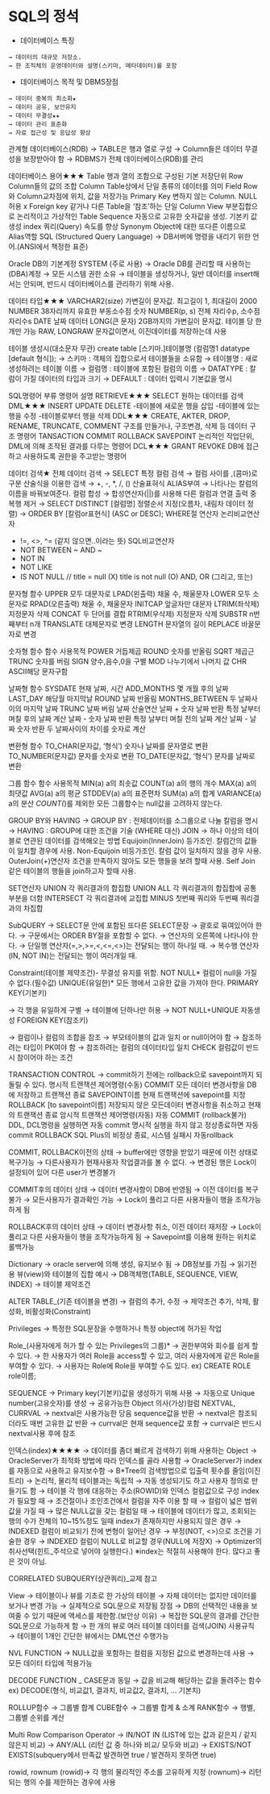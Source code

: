 # SQL의 정석

* 데이터베이스 특징
```
→ 데이터의 대규모 저장소.
→ 한 조직체의 운영데이터와 설명(스키마, 메타데이터)를 포함
```
* 데이터베이스 목적 및 DBMS장점
```
→ 데이터 중복의 최소화★
→ 데이터 공유, 보안유지
→ 데이터 무결성★★
→ 데이터 관리 표준화
→ 자료 접근성 및 응답성 향상
```

관계형 데이터베이스(RDB)
→ TABLE은 행과 열로 구성
→ Column들은 데이터 무결성을 보장받아야 함
→ RDBMS가 전체 데이터베이스(RDB)를 관리

데이터베이스 용어★★★
Table
행과 열의 조합으로 구성된 기본 저장단위
Row
Column들의 값의 조합
Column
Table상에서 단일 종류의 데이터를 의미
Field
Row와 Column교차점에 위치, 값을 저장가능
Primary Key
변하지 않는 Column. NULL허용 x
Foreign key
같거나 다른 Table을 ‘참조’하는 단일 Column
View
부분집합으로 논리적이고 가상적인 Table
Sequence
자동으로 고유한 숫자값을 생성. 기본키 값 생성
index
쿼리(Query) 속도를 향상
Synonym
Object에 대한 또다른 이름으로 Alias역할
SQL (Structured Query Language)
→ DB서버에 명령을 내리기 위한 언어.(ANSI에서 책정한 표준)

Oracle DB의 기본계정
SYSTEM (주로 사용)
→ Oracle DB를 관리할 때 사용하는 (DBA)계정
→ 모든 시스템 권한 소유
→ 테이블을 생성하거나, 일반 데이터를 insert해서는 안되며, 반드시 데이터베이스를 관리하기 위해 사용.

데이터 타입★★★
VARCHAR2(size)
가변길이 문자값. 최고길이 1, 최대길이 2000
NUMBER
38자리까지 유효한 부동소수점 숫자
NUMBER(p, s)
전체 자리수p, 소수점 자리수s
DATE
날짜 데이터
LONG(큰 문자)
2GB까지의 가변길이 문자값. 테이블 당 한개만 가능
RAW, LONGRAW
문자값이면서, 이진데이터를 저장하는데 사용

테이블 생성시(대소문자 무관)
create table [스키마.]테이블명 (컬럼명1 datatype [default 형식]);
→ 스키마 : 객체의 집합으로서 테이블들을 소유함
→ 테이블명 : 새로 생성하려는 테이블 이름
→ 컬럼명 : 테이블에 포함된 컬럼의 이름
→ DATATYPE : 칼럼이 가질 데이터의 타입과 크기
→ DEFAULT : 데이터 입력시 기본값을 명시

SQL명령어
부류
명령어
설명
RETRIEVE★★★
SELECT
원하는 데이터를 검색
DML★★★
INSERT
UPDATE
DELETE
-테이블에 새로운 행을 삽입
-테이블에 있는 행을 수정
-테이블로부터 행을 삭제
DDL★★★
CREATE, AKTER,
DROP, RENAME,
TRUNCATE, COMMENT
구조를 만들거나, 구조변경, 삭제 등 데이터 구조 명령어
TANSACTION
COMMIT
ROLLBACK
SAVEPOINT
논리적인 작업단위, DML에 의해 조작된 결과를 다루는 명령어
DCL★★★
GRANT
REVOKE
DB에 접근하고 사용하도록 권한을 주고받는 명령어

데이터 검색★
전체 데이터 검색
→ SELECT 
특정 컬럼 검색
→ 컬럼 사이를 ,(콤마)로 구분
산술식을 이용한 검색
→ +, -, *, /, () 산술표혀식
ALIAS부여
→ 나타나는 칼럼의 이름을 바꿔보여준다.
컬럼 합성
→ 합성연산자(||)를 사용해 다른 컬럼과 연결 출력
중복행 제거
→ SELECT DISTINCT [컬럼명]
정렬순서 지정(오름차, 내림차 데이터 정렬)
→ ORDER BY [칼럼or표현식] (ASC or DESC);
WHERE절 연산자
논리비교연산자
-  !=, <>, ^= (같지 않으면..이라는 뜻)
SQL비교연산자
- NOT BETWEEN ~ AND ~
- NOT IN
- NOT LIKE
- IS NOT NULL
// title = null (X)   title is not null (O)
AND, OR (그리고, 또는)

문자형 함수
UPPER
모두 대문자로
LPAD(왼출력)
채울 수, 채울문자
LOWER
모두 소문자로
RPAD(오른출력)
채울 수, 채울문자
INITCAP
앞글자만 대문자
LTRIM(좌삭제)
지정문자 삭제
CONCAT
두 단어를 결합
RTRIM(우삭제)
지정문자 삭제
SUBSTR
n번째부터 n개
TRANSLATE
대체문자로 변경
LENGTH
문자열의 길이
REPLACE
바꿀문자로 변경

숫자형 함수
함수
사용목적
POWER
거듭제곱
ROUND
숫자를 반올림
SQRT
제곱근
TRUNC
숫자를 버림
SIGN
양수,음수,0을 구별
MOD
나누기에서 나머지 값
CHR
ASCII해당 문자구함

날짜형 함수
SYSDATE
현재 날짜, 시간
ADD_MONTHS
몇 개월 후의 날짜
LAST_DAY
해당월 마지막날
ROUND
날짜 반올림
MONTHS_BETWEEN
두 날짜사이의 마지막 날짜
TRUNC
날짜 버림
날짜 산술연산
날짜 + 숫자
날짜 반환
특정 날부터 며칠 후의 날짜 계산
날짜 - 숫자
날짜 반환
특정 날부터 며칠 전의 날짜 계산
날짜 - 날짜
숫자 반환
두 날짜사이의 차이를 숫자로 계산

변환형 함수
TO_CHAR(문자값, ‘형식’)
숫자나 날짜를 문자열로 변환
TO_NUMBER(문자값)
문자를 숫자로 변환
TO_DATE(문자값, ‘형식’)
문자를 날짜로 변환

그룹 함수
함수
사용목적
MIN(a)
a의 최솟값
COUNT(a)
a의 행의 개수
MAX(a)
a의 최댓값
AVG(a)
a의 평균
STDDEV(a)
a의 표준편차
SUM(a)
a의 합계
VARIANCE(a)
a의 분산
*COUNT(*)를 제외한 모든 그룹함수는 null값을 고려하지 않는다.

GROUP BY와 HAVING
→ GROUP BY : 전체데이터를 소그룹으로 나눌 칼럼을 명시
→ HAVING : GROUP에 대한 조건을 기술 (WHERE 대신)
JOIN
→ 하나 이상의 테이블로 연관된 데이터를 검색해오는 방법
Equijoin(InnerJoin)
등가조인. 칼럼간의 값들이 일치할 경우에 사용.
Non-Equijoin
비등가조인. 칼럼 값이 일치하지 않을 경우 사용.
OuterJoin(+)연산자
조건을 만족하지 않아도 모든 행들을 보려 할때 사용.
Self Join
같은 테이블의 행들을 join하고자 할때 사용.

SET연산자
UNION
각 쿼리결과의 합집합
UNION ALL
각 쿼리결과의 합집합에 공통부분을 더함
INTERSECT
각 쿼리결과에 교집합
MINUS
첫번째 쿼리와 두번째 쿼리결과의 차집합

SubQUERY
→ SELECT문 안에 포함된 또다른 SELECT문장
→ 괄호로 묶여있어야 한다.
→ 구문에서는 ORDER BY절을 포함할 수 없다.
→ 연산자의 오른쪽에 나타나야 한다.
→ 단일행 연산자(=,>,>=,<,<=,<>)는 전달되는 행이 하나일 때.
→ 복수행 연산자(IN, NOT IN)는 전달되는 행이 여러개일 때.

Constraint(테이블 제약조건)- 무결성 유지를 위함.
NOT NULL*
컬럼이 null을 가질 수 없다.(필수값)
UNIQUE(유일한)*
모든 행에서 고유한 값을 가져야 한다.
PRIMARY KEY(기본키)

→ 각 행을 유일하게 구별
→ 테이블에 단하나만 허용
→ NOT NULL+UNIQUE 자동생성
FOREIGN KEY(참조키)

→ 컬럼이나 컬럼의 조합을 참조
→ 부모테이블의 값과 일치 or null이어야 함
→ 참조하려는 타입이 PK여야 함
→ 참조하려는 컬럼의 데이터타입 일치
CHECK
컬럼값이 반드시 참이어야 하는 조건

TRANSACTION CONTROL
→ commit하기 전에는 rollback으로 savepoint까지 되돌릴 수 있다.
명시적 트랜잭션 제어명령(수동)
COMMIT
모든 데이터 변경사항을 DB에 저장하고 트랜잭션 종료
SAVEPOINT이름
현재 트랜잭션에 savepoint를 지정
ROLLBACK
[to savepoint이름]
저장되지 않은 모든데이터 변경사항을 취소하고 현재의 트랜잭션 종료
암시적 트랜잭션 제어명령(자동)
자동 COMMIT
(rollback불가)
DDL, DCL명령을 실행하면 자동 commit
명시적 실행을 하지 않고 정상종료하면 자동 commit
ROLLBACK
SQL 
Plus의 비정상 종료, 시스템 실패시 자동rollback

COMMIT, ROLLBACK이전의 상태
→ buffer에만 영향을 받았기 때문에 이전 상태로 복구가능
→ 다른사용자가 현재사용자 작업결과를 볼 수 없다.
→ 변경된 행은 Lock이 설정되어 있어 다른 user가 변경불가


COMMIT후의 데이터 상태
→ 데이터 변경사항이 DB에 반영됨
→ 이전 데이터를 복구 불가
→ 모든사용자가 결과확인 가능
→ Lock이 풀리고 다른 사용자들이 행을 조작가능하게 됨

ROLLBACK후의 데이터 상태
→ 데이터 변경사항 취소, 이전 데이터 재저장
	→ Lock이 풀리고 다른 사용자들이 행을 조작가능하게 됨
	→ Savepoint를 이용해 원하는 위치로 롤백가능

Dictionary
→ oracle server에 의해 생성, 유지보수 됨
→ DB정보를 가짐
→ 읽기전용 뷰(view)와 테이블의 집합
예시
→ DB객체명(TABLE, SEQUENCE, VIEW, INDEX)
→ 테이블 제약조건


ALTER TABLE_(기존 테이블을 변경)
→ 컬럼의 추가, 수정
→ 제약조건 추가, 삭제, 활성화, 비활성화(Constraint)


Privileges
→ 특정한 SQL문장을 수행하거나 특정 object에 허가된 작업

Role_(사용자에게 허가 할 수 있는 Privileges의 그룹)*
→ 권한부여와 회수를 쉽게 할 수 있다.
→ 한 사용자가 여러 Role을 access할 수 있고, 여러 사용자에게 같은 Role을 부여할 수 있다.
→ 사용자는 Role에 Role을 부여할 수도 있다.
ex) CREATE ROLE role이름;

SEQUENCE
→ Primary key(기본키)값을 생성하기 위해 사용
→ 자동으로 Unique number(고유숫자)를 생성
→ 공유가능한 Object
의사(가상)컬럼 NEXTVAL, CURRVAL
→ nextval은 사용가능한 당음 sequence값을 반환
→ nextval은 참조되더라도 매번 고유한 값 반환
→ currval은 현재 sequence값 포함
→ currval은 반드시 nextval사용 후에 참조

인덱스(index)★★★★
→ 데이터를 좀더 빠르게 검색하기 위해 사용하는 Object
→ OracleServer가 최적화 방법에 따라 인덱스를 골라 사용함
→ OracleServer가 index를 자동으로 사용하고 유지보수함
→ B*Tree의 검색방법으로 입출력 횟수를 줄임(이진트리)
→ 논리적, 물리적 테이블과는 독립적
→ 자동 생성되기도 하고 사용자 정의로 만들기도 함
→ 테이블 각 행에 대응하는 주소(ROWID)와 인덱스 컬럼값으로 구성
index가 필요할 때
→ 조건절이나 조인조건에서 컬럼을 자주 이용 할 때
→ 컬럼이 넓은 범위 값을 가질 때
→ 많은 NULL값을 갖는 컬럼일 때
→ 테이블에 데이터가 많고, 조회되는 행의 수가 전체의 10~15%정도 일때
index가 존재하지만 사용되지 않은 경우
→ INDEXED 컬럼이 비교되기 전에 변형이 일어난 경우
→ 부정(NOT, <>)으로 조건을 기술한 경우
→ INDEXED 컬럼이 NULL로 비교할 경우(NULL에 저장X)
→ Optimizer의 취사선택(힌트_주석으로 넣어야 실행한다.)
	※index는 적절히 사용해야 한다. 많다고 좋은 것이 아님.

CORRELATED SUBQUERY(상관쿼리)_교제 참고

View
→ 테이블이나 뷰를 기초로 한 가상의 테이블
→ 자체 데이터는 없지만 데이터를 보거나 변경 가능
→ 실제적으로 SQL문으로 저장됨
장점
→ DB의 선택적인 내용을 보여줄 수 있기 때문에 액세스를 제한함.(보안상 이유)
→ 복잡한 SQL문의 결과를 간단한 SQL문으로 가능하게 함
→ 한 개의 뷰로 여러 테이블 데이터를 검색(JOIN)
사용규칙
→ 테이블이 1개인 간단한 뷰에서는 DML연산 수행가능

NVL FUNCTION
→ NULL값을 포함하는 컬럼을 지정된 값으로 변경하는데 사용
→ 모든 데이터 타입에 적용가능

DECODE FUNCTION _ CASE문과 동일
→ 값을 비교해 해당하는 값을 돌려주는 함수
ex) DECODE(형식, 비교값1, 결과치, 비교값2, 결과치, … 기본치)

ROLLUP함수 → 그룹별 합계
CUBE함수 → 그룹별 합계 & 소계
RANK함수 → 행별, 그룹별 순위를 계산

Multi Row Comparison Operator
→ IN/NOT IN (LIST에 있는 값과 같은지 / 같지 않은지 비교)
→ ANY/ALL (리턴 값 중 하나와 비교/ 모두와 비교)
→ EXISTS/NOT EXISTS(subquery에서 만족값 발견하면 true / 발견하지 못하면 true)

rowid, rownum
(rowid)→ 각 행의 물리적인 주소를 고유하게 지정
(rownum)→ 리턴되는 행의 수를 제한하는 경우에 사용
